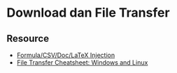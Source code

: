# Download dan File Transfer

## Resource
- [Formula/CSV/Doc/LaTeX Injection](https://book.hacktricks.xyz/pentesting-web/formula-doc-latex-injection)
- [File Transfer Cheatsheet: Windows and Linux](https://www.hackingarticles.in/file-transfer-cheatsheet-windows-and-linux/)
